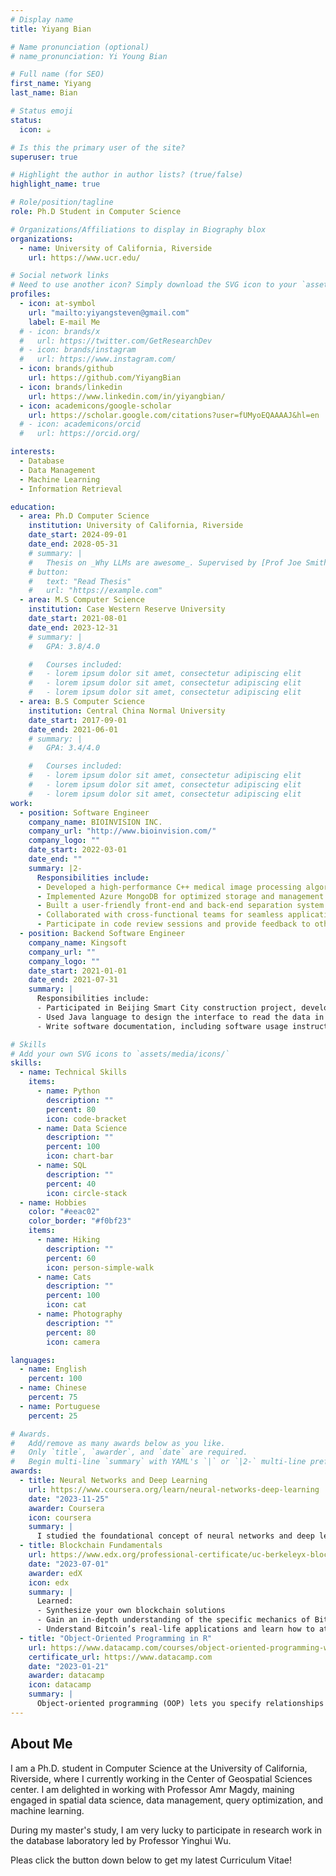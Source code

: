 ```yaml
---
# Display name
title: Yiyang Bian

# Name pronunciation (optional)
# name_pronunciation: Yi Young Bian

# Full name (for SEO)
first_name: Yiyang
last_name: Bian

# Status emoji
status:
  icon: ☕️

# Is this the primary user of the site?
superuser: true

# Highlight the author in author lists? (true/false)
highlight_name: true

# Role/position/tagline
role: Ph.D Student in Computer Science

# Organizations/Affiliations to display in Biography blox
organizations:
  - name: University of California, Riverside
    url: https://www.ucr.edu/

# Social network links
# Need to use another icon? Simply download the SVG icon to your `assets/media/icons/` folder.
profiles:
  - icon: at-symbol
    url: "mailto:yiyangsteven@gmail.com"
    label: E-mail Me
  # - icon: brands/x
  #   url: https://twitter.com/GetResearchDev
  # - icon: brands/instagram
  #   url: https://www.instagram.com/
  - icon: brands/github
    url: https://github.com/YiyangBian
  - icon: brands/linkedin
    url: https://www.linkedin.com/in/yiyangbian/
  - icon: academicons/google-scholar
    url: https://scholar.google.com/citations?user=fUMyoEQAAAAJ&hl=en
  # - icon: academicons/orcid
  #   url: https://orcid.org/

interests:
  - Database
  - Data Management
  - Machine Learning
  - Information Retrieval

education:
  - area: Ph.D Computer Science
    institution: University of California, Riverside
    date_start: 2024-09-01
    date_end: 2028-05-31
    # summary: |
    #   Thesis on _Why LLMs are awesome_. Supervised by [Prof Joe Smith](https://example.com). Presented papers at 5 IEEE conferences with the contributions being published in 2 Springer journals.
    # button:
    #   text: "Read Thesis"
    #   url: "https://example.com"
  - area: M.S Computer Science
    institution: Case Western Reserve University
    date_start: 2021-08-01
    date_end: 2023-12-31
    # summary: |
    #   GPA: 3.8/4.0

    #   Courses included:
    #   - lorem ipsum dolor sit amet, consectetur adipiscing elit
    #   - lorem ipsum dolor sit amet, consectetur adipiscing elit
    #   - lorem ipsum dolor sit amet, consectetur adipiscing elit
  - area: B.S Computer Science
    institution: Central China Normal University
    date_start: 2017-09-01
    date_end: 2021-06-01
    # summary: |
    #   GPA: 3.4/4.0

    #   Courses included:
    #   - lorem ipsum dolor sit amet, consectetur adipiscing elit
    #   - lorem ipsum dolor sit amet, consectetur adipiscing elit
    #   - lorem ipsum dolor sit amet, consectetur adipiscing elit
work:
  - position: Software Engineer
    company_name: BIOINVISION INC.
    company_url: "http://www.bioinvision.com/"
    company_logo: ""
    date_start: 2022-03-01
    date_end: ""
    summary: |2-
      Responsibilities include:
      - Developed a high-performance C++ medical image processing algorithms for efficient 3D and 2D image processing.
      - Implemented Azure MongoDB for optimized storage and management of extensive 3D and 2D image datasets, resulting in enhanced data storage and retrieval efficiency.
      - Built a user-friendly front-end and back-end separation system using Python Flask and Vue, focusing on email-based one-time password (OTP) authentication and permission management.
      - Collaborated with cross-functional teams for seamless application integration with the company's core platform.
      - Participate in code review sessions and provide feedback to other team members to ensure code quality and maintainability.
  - position: Backend Software Engineer
    company_name: Kingsoft
    company_url: ""
    company_logo: ""
    date_start: 2021-01-01
    date_end: 2021-07-31
    summary: |
      Responsibilities include:
      - Participated in Beijing Smart City construction project, developed back-end application interface with Java language in the project, mainly used Spring Boot and Mybatis-Plus framework, and used Maven technology to manage back-end imported packages.
      - Used Java language to design the interface to read the data in Excel and Word documents and store the data in different objects. Design the database table structure, and finally the data stored in the company's cloud database (Kingsoft Cloud).
      - Write software documentation, including software usage instructions, testing instructions, and version update plans.

# Skills
# Add your own SVG icons to `assets/media/icons/`
skills:
  - name: Technical Skills
    items:
      - name: Python
        description: ""
        percent: 80
        icon: code-bracket
      - name: Data Science
        description: ""
        percent: 100
        icon: chart-bar
      - name: SQL
        description: ""
        percent: 40
        icon: circle-stack
  - name: Hobbies
    color: "#eeac02"
    color_border: "#f0bf23"
    items:
      - name: Hiking
        description: ""
        percent: 60
        icon: person-simple-walk
      - name: Cats
        description: ""
        percent: 100
        icon: cat
      - name: Photography
        description: ""
        percent: 80
        icon: camera

languages:
  - name: English
    percent: 100
  - name: Chinese
    percent: 75
  - name: Portuguese
    percent: 25

# Awards.
#   Add/remove as many awards below as you like.
#   Only `title`, `awarder`, and `date` are required.
#   Begin multi-line `summary` with YAML's `|` or `|2-` multi-line prefix and indent 2 spaces below.
awards:
  - title: Neural Networks and Deep Learning
    url: https://www.coursera.org/learn/neural-networks-deep-learning
    date: "2023-11-25"
    awarder: Coursera
    icon: coursera
    summary: |
      I studied the foundational concept of neural networks and deep learning. By the end, I was familiar with the significant technological trends driving the rise of deep learning; build, train, and apply fully connected deep neural networks; implement efficient (vectorized) neural networks; identify key parameters in a neural network’s architecture; and apply deep learning to your own applications.
  - title: Blockchain Fundamentals
    url: https://www.edx.org/professional-certificate/uc-berkeleyx-blockchain-fundamentals
    date: "2023-07-01"
    awarder: edX
    icon: edx
    summary: |
      Learned:
      - Synthesize your own blockchain solutions
      - Gain an in-depth understanding of the specific mechanics of Bitcoin
      - Understand Bitcoin’s real-life applications and learn how to attack and destroy Bitcoin, Ethereum, smart contracts and Dapps, and alternatives to Bitcoin’s Proof-of-Work consensus algorithm
  - title: "Object-Oriented Programming in R"
    url: https://www.datacamp.com/courses/object-oriented-programming-with-s3-and-r6-in-r
    certificate_url: https://www.datacamp.com
    date: "2023-01-21"
    awarder: datacamp
    icon: datacamp
    summary: |
      Object-oriented programming (OOP) lets you specify relationships between functions and the objects that they can act on, helping you manage complexity in your code. This is an intermediate level course, providing an introduction to OOP, using the S3 and R6 systems. S3 is a great day-to-day R programming tool that simplifies some of the functions that you write. R6 is especially useful for industry-specific analyses, working with web APIs, and building GUIs.
---
```


## About Me

I am a Ph.D. student in Computer Science at the University of California, Riverside, where I currently working in the Center of Geospatial Sciences center. I am delighted in working with Professor Amr Magdy, maining engaged in spatial data science, data management, query optimization, and machine learning.

During my master's study, I am very lucky to participate in research work in the database laboratory led by Professor Yinghui Wu.

Pleas click the button down below to get my latest Curriculum Vitae!
